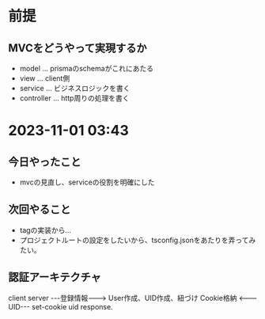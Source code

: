 # 前提
## MVCをどうやって実現するか
- model ... prismaのschemaがこれにあたる
- view ... client側
- service ... ビジネスロジックを書く
- controller ... http周りの処理を書く

# 2023-11-01 03:43
## 今日やったこと
- mvcの見直し、serviceの役割を明確にした

## 次回やること
- tagの実装から...
- プロジェクトルートの設定をしたいから、tsconfig.jsonをあたりを弄ってみたい。

## 認証アーキテクチャ

client                      server
            ---登録情報--->  User作成、UID作成、紐づけ
Cookie格納   <---UID---      set-cookie uid response.


